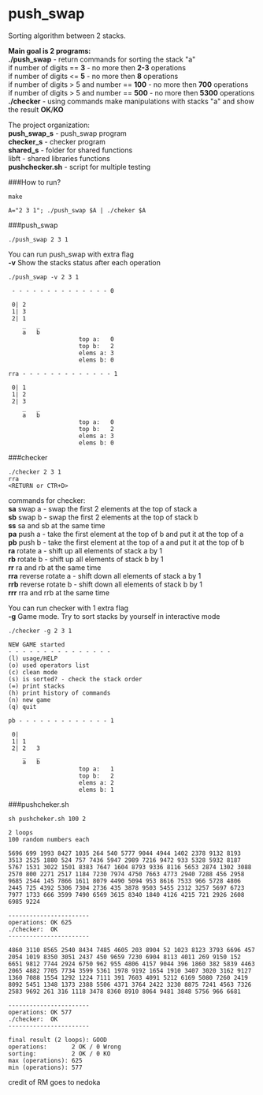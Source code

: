 # push_swap

Sorting algorithm between 2 stacks.  

**Main goal is 2 programs:**  
**./push_swap** - return commands for sorting the stack "a"  
	if number of digits == **3** - no more then **2-3** operations  
	if number of digits <= **5** - no more then **8** operations  
	if number of digits > 5 and number == **100** - no more then **700** operations  
	if number of digits > 5 and number == **500** - no more then **5300** operations  
**./checker** - using commands make manipulations with stacks "a" and show the result **OK**/**KO**  
  
The project organization:  
**push_swap_s** - push_swap program  
**checker_s** - checker program    
**shared_s** - folder for shared functions  
libft - shared libraries functions  
**pushchecker.sh** - script for multiple testing  

###How to run?
```
make
```
```
A="2 3 1"; ./push_swap $A | ./cheker $A
```
###push_swap
```
./push_swap 2 3 1
```
You can run push_swap with extra flag  
**-v** Show the stacks status after each operation

```
./push_swap -v 2 3 1
```
~~~~
 - - - - - - - - - - - - - - 0

 0| 2
 1| 3
 2| 1
    _   _
    a   b
                    top a:   0
                    top b:   2
                    elems a: 3
                    elems b: 0

rra - - - - - - - - - - - - - 1

 0| 1
 1| 2
 2| 3
    _   _
    a   b
                    top a:   0
                    top b:   2
                    elems a: 3
                    elems b: 0
~~~~

###checker
```
./checker 2 3 1
rra
<RETURN or CTR+D>
```
commands for checker:  
**sa**   swap a - swap the first 2 elements at the top of stack a  
**sb**   swap b - swap the first 2 elements at the top of stack b  
**ss**   sa and sb at the same time  
**pa**   push a - take the first element at the top of b and put it at the top of a  
**pb**   push b - take the first element at the top of a and put it at the top of b  
**ra**   rotate a - shift up all elements of stack a by 1  
**rb**   rotate b - shift up all elements of stack b by 1  
**rr**   ra and rb at the same time  
**rra**  reverse rotate a - shift down all elements of stack a by 1  
**rrb**  reverse rotate b - shift down all elements of stack b by 1  
**rrr**  rra and rrb at the same time  
  
You can run checker with 1 extra flag  
**-g** Game mode. Try to sort stacks by yourself in interactive mode

```
./checker -g 2 3 1
```
~~~~
NEW GAME started
- - - - - - - - - - - - - - -
(l) usage/HELP
(o) used operators list
(c) clean mode
(s) is sorted? - check the stack order
(=) print stacks
(h) print history of commands
(n) new game
(q) quit
  
pb - - - - - - - - - - - - - 1

 0|
 1| 1
 2| 2   3
    _   _
    a   b
                    top a:   1
                    top b:   2
                    elems a: 2
                    elems b: 1
~~~~
###pushcheker.sh
```
sh pushcheker.sh 100 2
```
~~~~
2 loops
100 random numbers each

5696 699 1993 8427 1035 264 540 5777 9044 4944 1402 2378 9132 8193 3513 2525 1880 524 757 7436 5947 2989 7216 9472 933 5328 5932 8187 5767 1531 3022 1501 8383 7647 1604 8793 9336 8116 5653 2874 1302 3088 2570 800 2271 2517 1184 7230 7974 4750 7663 4773 2940 7288 456 2958 9685 2544 145 7866 1611 8079 4490 5094 953 8616 7533 966 5728 4806 2445 725 4392 5306 7304 2736 435 3878 9503 5455 2312 3257 5697 6723 7977 1733 666 3599 7490 6569 3615 8340 1840 4126 4215 721 2926 2608 6985 9224

-----------------------
operations: OK 625
./checker:  OK
-----------------------

4860 3110 8565 2540 8434 7485 4605 203 8904 52 1023 8123 3793 6696 457 2054 1019 8350 3051 2437 450 9659 7230 6904 8113 4011 269 9150 152 6651 9812 7744 2924 6750 962 955 4806 4157 9044 396 1860 382 5839 4463 2065 4882 7705 7734 3599 5361 1978 9192 1654 1910 3407 3020 3162 9127 1360 7088 1554 1292 1224 7111 391 7603 4091 5212 6169 5080 7260 2419 8092 5451 1348 1373 2388 5506 4371 3764 2422 3230 8875 7241 4563 7326 2583 9692 261 316 1118 3478 8360 8910 8064 9481 3848 5756 966 6681

-----------------------
operations: OK 577
./checker:  OK
-----------------------

final result (2 loops): GOOD
operations:       2 OK / 0 Wrong
sorting:          2 OK / 0 KO
max (operations): 625
min (operations): 577
~~~~


credit of RM goes to nedoka
